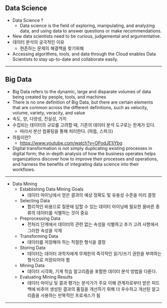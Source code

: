 ## Data Science

- Data Science ?
  - Data science is the field of exploring, manipulating, and analyzing data, and using data to answer questions or make recommendations.
- New data scientists need to be curious, judgemental and argumentative.
- 데이터 분석의 궁극적인 이유
  - 현존하는 문제의 해결책을 찾기위해
- Accessing algorithms, tools, and data through the Cloud enables Data Scientists to stay up-to-date and collaborate easily.

---

## Big Data

- Big Data refers to the dynamic, large and disparate volumes of data being created by people, tools, and machines
- There is no one definition of Big Data, but there are certain elements that are common across the different definitions, such as velocity, volume, variety, veracity, and value
- 속도, 양, 다양성, 진실성, 가치
- 수집되는 데이터의 규모를 고려할 때, 기존의 데이터 분석 도구로는 한계가 있다.
  - 따라서 분산 컴퓨팅을 통해 처리한다. (하둡, 스파크)
- 하둡이란?
  - https://www.youtube.com/watch?v=OPodJE1jYbg
- Digital transformation is not simply duplicating existing processes in digital form; the in-depth analysis of how the business operates helps organizations discover how to improve their processes and operations, and harness the benefits of integrating data science into their workflows.

---

- Data Mining
  - Establishing Data Mining Goals
    - 데이터 마이닝에서 얻은 결과의 예상 정확도 및 유용성 수준을 미리 결정
  - Selecting Data
    - 합리적인 비용으로 질문에 답할 수 있는 데이터 마이닝에 필요한 올바른 종류의 데이터를 식별하는 것이 중요
  - Preprocessing Data
    - 전처리 단계에서 데이터의 관련 없는 속성을 식별하고 추가 고려 사항에서 그러한 속성을 삭제
  - Transforming Data
    - 데이터를 저장해야 하는 적절한 형식을 결정
  - Storing Data
    - 데이터는 데이터 과학자에게 무제한의 즉각적인 읽기/쓰기 권한을 부여하는 형식으로 저장되어야 함
  - Mining Data
    - 데이터 시각화, 기계 학습 알고리즘을 포함한 데이터 분석 방법을 다룬다.
  - Evaluating Mining Results
    - 데이터 마이닝 및 결과 평가는 분석가가 주요 이해 관계자로부터 받은 피드백에 비추어 생성된 결과의 품질을 개선하기 위해 더 우수하고 개선된 알고리즘을 사용하는 반복적인 프로세스가 됨

---



